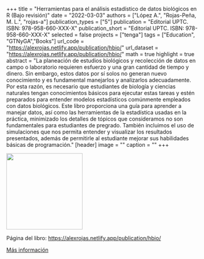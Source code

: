 +++
title = "Herramientas para el análisis estadístico de datos biológicos en R (Bajo revisión)"
date = "2022-03-03"
authors = ["López A.", "Rojas-Peña, M. L.", "rojas-a"]
publication_types = ["5"]
publication = "Editorial UPTC. ISBN: 978-958-660-XXX-X"
publication_short = "Editorial UPTC. ISBN: 978-958-660-XXX-X"
selected = false
projects = ["tenga"]
tags = ["Education", "GTNyGA","Books"]
url_code = "https://alexrojas.netlify.app/publication/hbio/"
url_dataset = "https://alexrojas.netlify.app/publication/hbio/"
math = true
highlight = true
abstract = "La planeación de estudios biológicos y recolección de datos en campo o laboratorio requieren esfuerzo y una gran cantidad de tiempo y dinero. Sin embargo, estos datos por sí solos no generan nuevo conocimiento y es fundamental manejarlos y analizarlos adecuadamente. Por esta razón, es necesario que estudiantes de biología y ciencias naturales tengan conocimientos básicos para ejecutar estas tareas y estén preparados para entender modelos estadísticos comúnmente empleados con datos biológicos. Este libro proporciona una guía para aprender a manejar datos, así como las herramientas de la estadística usadas en la práctica, minimizado los detalles de tópicos que consideramos no son fundamentales para estudiantes de pregrado. También incluimos el uso de simulaciones que nos permita entender y visualizar los resultados presentados, además de permitirle al estudiante mejorar sus habilidades básicas de programación."
[header]
image = ""
caption = ""
+++

<img src="https://simehbucket.s3.amazonaws.com/images/7a665c7977e7b9df2eee119f35d5bef9-medium.jpg" width=200>

Página del libro: https://alexrojas.netlify.app/publication/hbio/

[Más información](https://editorial.uptc.edu.co/)



